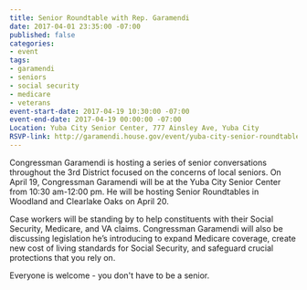```yaml
---
title: Senior Roundtable with Rep. Garamendi
date: 2017-04-01 23:35:00 -07:00
published: false
categories:
- event
tags:
- garamendi
- seniors
- social security
- medicare
- veterans
event-start-date: 2017-04-19 10:30:00 -07:00
event-end-date: 2017-04-19 00:00:00 -07:00
Location: Yuba City Senior Center, 777 Ainsley Ave, Yuba City
RSVP-link: http://garamendi.house.gov/event/yuba-city-senior-roundtable
---
```


Congressman Garamendi is hosting a series of senior conversations throughout the 3rd District focused on the concerns of local seniors. On April 19, Congressman Garamendi will be at the Yuba City Senior Center from 10:30 am-12:00 pm. He will be hosting Senior Roundtables in Woodland and Clearlake Oaks on April 20.

Case workers will be standing by to help constituents with their Social Security, Medicare, and VA claims. Congressman Garamendi will also be discussing legislation he’s introducing to expand Medicare coverage, create new cost of living standards for Social Security, and safeguard crucial protections that you rely on. 

Everyone is welcome - you don't have to be a senior.

